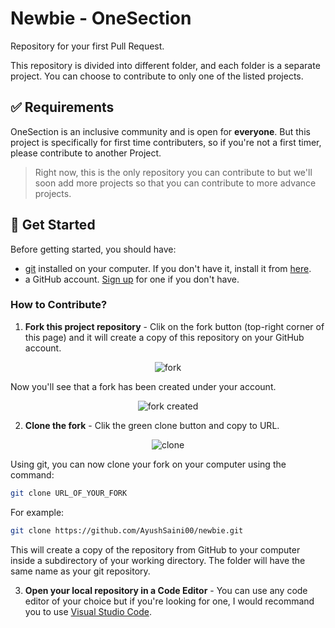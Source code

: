 # Newbie - OneSection
Repository for your first Pull Request. 

This repository is divided into different folder, and each folder is a separate project. You can choose to contribute to only one of the listed projects.

## ✅ Requirements
OneSection is an inclusive community and is open for **everyone**. But this project is specifically for first time contributers, so if you're not a first timer, please contribute to another Project.

> Right now, this is the only repository you can contribute to but we'll soon add more projects so that you can contribute to more advance projects.

## 🚀 Get Started
Before getting started, you should have: 
- [git](https://git-scm.com/) installed on your computer. If you don't have it, install it from [here](https://docs.github.com/en/get-started/quickstart/set-up-git).
- a GitHub account. [Sign up](https://github.com/join) for one if you don't have.

### How to Contribute?
1. **Fork this project repository** - Clik on the fork button (top-right corner of this page) and it will create a copy of this repository on your GitHub account.

<div align="center">
    <img src="https://raw.githubusercontent.com/OneSection/newbie/main/assets/fork.png" alt="fork">
</div>

Now you'll see that a fork has been created under your account.

<div align="center">
    <img src="https://raw.githubusercontent.com/OneSection/newbie/main/assets/fork-created.png" alt="fork created">
</div>

2. **Clone the fork** - Clik the green clone button and copy to URL. 

<div align="center">
    <img src="https://raw.githubusercontent.com/OneSection/newbie/main/assets/clone.png" alt="clone">
</div>

Using git, you can now clone your fork on your computer using the command:

```bash
git clone URL_OF_YOUR_FORK
```
For example:

```bash
git clone https://github.com/AyushSaini00/newbie.git
```

This will create a copy of the repository from GitHub to your computer inside a subdirectory of your working directory. The folder will have the same name as your git repository.

3. **Open your local repository in a Code Editor** - You can use any code editor of your choice but if you're looking for one, I would recommand you to use [Visual Studio Code](https://code.visualstudio.com).